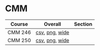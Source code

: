 # CMM

| Course | Overall | Section |
| ------ | ------- | ------- |
| CMM 246 | [csv](https://github.com/UCSD-Historical-Enrollment-Data/2023Fall/blob/main/overall/CMM%20246.csv), [png](https://raw.githubusercontent.com/UCSD-Historical-Enrollment-Data/2023Fall/main/plot_overall/CMM%20246.png), [wide](https://raw.githubusercontent.com/UCSD-Historical-Enrollment-Data/2023Fall/main/plot_overall_wide/CMM%20246.png) |  |
| CMM 250 | [csv](https://github.com/UCSD-Historical-Enrollment-Data/2023Fall/blob/main/overall/CMM%20250.csv), [png](https://raw.githubusercontent.com/UCSD-Historical-Enrollment-Data/2023Fall/main/plot_overall/CMM%20250.png), [wide](https://raw.githubusercontent.com/UCSD-Historical-Enrollment-Data/2023Fall/main/plot_overall_wide/CMM%20250.png) |  |
